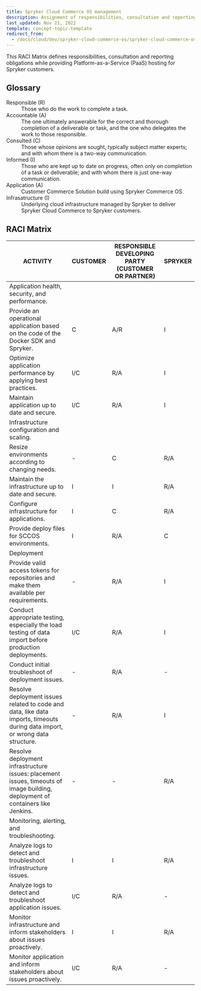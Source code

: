 ```yaml
---
title: Spryker Cloud Commerce OS management
description: Assignment of responsibilities, consultation and reporting obligations.
last_updated: Nov 21, 2022
template: concept-topic-template
redirect_from:
  - /docs/cloud/dev/spryker-cloud-commerce-os/spryker-cloud-commerce-os-management.html
---
```


This RACI Matrix defines responsibilities, consultation and reporting obligations while providing Platform-as-a-Service (PaaS) hosting for Spryker customers.

<div class="bg-section">
<h2> Glossary</h2>
<dl>
<dt>Responsible (R)</dt>
<dd>Those who do the work to complete a task.</dd>

<dt>Accountable (A)</dt>
<dd>The one ultimately answerable for the correct and thorough completion of a deliverable or task, and the one who delegates the work to those responsible.</dd>

<dt>Consulted (C)</dt>
<dd>Those whose opinions are sought, typically subject matter experts; and with whom there is a  two-way communication.</dd>

<dt>Informed (I)</dt>
<dd>Those who are kept up to date on progress, often only on completion of a task or deliverable; and with whom there is just one-way communication.</dd>

<dt>Application (A)</dt>
<dd>Customer Commerce Solution build using Spryker Commerce OS.</dd>

<dt>Infrasatructure (I)</dt>
<dd>Underlying cloud infrastructure managed by Spryker to deliver Spryker Cloud Commerce to Spryker customers.</dd>

</dl>
</div>

## RACI Matrix

| ACTIVITY | CUSTOMER | RESPONSIBLE DEVELOPING PARTY (CUSTOMER OR PARTNER) | SPRYKER |
| --- | ---| --- | --- |
| Application health, security, and performance. |
| Provide an operational application based on the code of the Docker SDK and Spryker. | C | A/R | I |
| Optimize application performance by applying best practices. | I/C | R/A | I |
| Maintain application up to date and secure. | I/C | R/A | I |
| Infrastructure configuration and scaling.	 |
| Resize environments according to changing needs. | - | C | R/A |
| Maintain the infrastructure up to date and secure. | I | I | R/A |
| Configure infrastructure for applications. | I | C | R/A |
| Provide deploy files for SCCOS environments. | I | R/A | C |
| Deployment |
| Provide valid access tokens for repositories and make them available per requirements. | - | R/A | I |
| Conduct appropriate testing, especially the load testing of data import  before production deployments. | I/C | R/A | I |
| Conduct initial troubleshoot of deployment issues. | - | R/A | - |
| Resolve deployment issues related to code and data, like data imports, timeouts during data import,  or wrong data structure. | - | R/A | I |
| Resolve deployment infrastructure issues: placement issues, timeouts of image building, deployment of containers like Jenkins. | - | - | R/A |
| Monitoring, alerting, and troubleshooting. |
| Analyze logs to detect and troubleshoot infrastructure issues. | I | I | R/A |
| Analyze logs to detect and troubleshoot application issues. | I/C | R/A | - |
| Monitor infrastructure and inform stakeholders about issues proactively. | I | I | R/A |
| Monitor application and inform stakeholders about issues proactively. | I/C | R/A | - |
